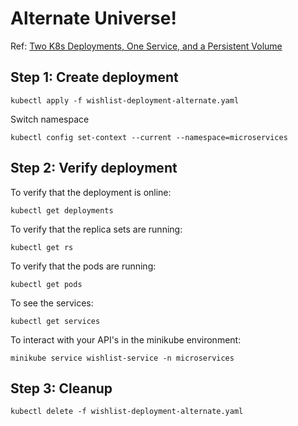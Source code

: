 # Alternate Universe!

Ref: [Two K8s Deployments, One Service, and a Persistent Volume](https://medium.com/nerd-for-tech/two-k8s-deployments-one-service-and-a-persistent-volume-c007e22ac303)

## Step 1: Create deployment

`kubectl apply -f wishlist-deployment-alternate.yaml`

Switch namespace

`kubectl config set-context --current --namespace=microservices`

## Step 2: Verify deployment

To verify that the deployment is online:

`kubectl get deployments`

To verify that the replica sets are running:

`kubectl get rs`

To verify that the pods are running:

`kubectl get pods`

To see the services:

`kubectl get services`

To interact with your API's in the minikube environment:

`minikube service wishlist-service -n microservices`

## Step 3: Cleanup

`kubectl delete -f wishlist-deployment-alternate.yaml`

